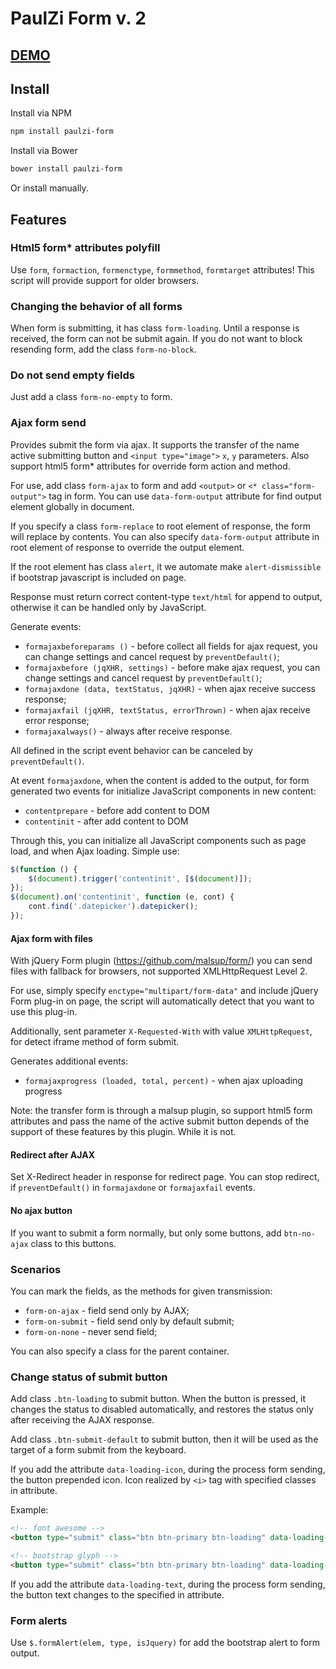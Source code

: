 # PaulZi Form v. 2

## [DEMO](http://paulzi.ru/paulzi-form-2/)

## Install

Install via NPM
```sh
npm install paulzi-form
```

Install via Bower
```sh
bower install paulzi-form
```

Or install manually.

## Features

### Html5 form* attributes polyfill

Use `form`, `formaction`, `formenctype`, `formmethod`, `formtarget` attributes! This script will provide support for older browsers.

### Changing the behavior of all forms

When form is submitting, it has class `form-loading`. Until a response is received, the form can not be submit again. If you do not want to block resending form, add the class `form-no-block`.

### Do not send empty fields

Just add a class `form-no-empty` to form.

### Ajax form send

Provides submit the form via ajax. It supports the transfer of the name active submitting button and `<input type="image">` `x`, `y` parameters. Also support html5 form* attributes for override form action and method.

For use, add class `form-ajax` to form and add `<output>` or `<* class="form-output">` tag in form. You can use `data-form-output` attribute for find output element globally in document.

If you specify a class `form-replace` to root element of response, the form will replace by contents. You can also specify `data-form-output` attribute in root element of response to override the output element.

If the root element has class `alert`, it we automate make `alert-dismissible` if bootstrap javascript is included on page.

Response must return correct content-type `text/html` for append to output, otherwise it can be handled only by JavaScript.

Generate events:
- `formajaxbeforeparams ()` - before collect all fields for ajax request, you can change settings and cancel request by `preventDefault()`;
- `formajaxbefore (jqXHR, settings)` - before make ajax request, you can change settings and cancel request by `preventDefault()`;
- `formajaxdone (data, textStatus, jqXHR)` - when ajax receive success response;
- `formajaxfail (jqXHR, textStatus, errorThrown)` - when ajax receive error response;
- `formajaxalways()` - always after receive response.

All defined in the script event behavior can be canceled by `preventDefault()`.

At event `formajaxdone`, when the content is added to the output, for form generated two events for initialize JavaScript components in new content:
- `contentprepare` - before add content to DOM
- `contentinit` - after add content to DOM

Through this, you can initialize all JavaScript components such as page load, and when Ajax loading. Simple use:
```javascript
$(function () {
    $(document).trigger('contentinit', [$(document)]);
});
$(document).on('contentinit', function (e, cont) {
    cont.find('.datepicker').datepicker();
});
```

#### Ajax form with files

With jQuery Form plugin (https://github.com/malsup/form/) you can send files with fallback for browsers, not supported XMLHttpRequest Level 2.

For use, simply specify `enctype="multipart/form-data"` and include jQuery Form plug-in on page, the script will automatically detect that you want to use this plug-in.

Additionally, sent parameter `X-Requested-With` with value `XMLHttpRequest`, for detect iframe method of form submit.

Generates additional events:
- `formajaxprogress (loaded, total, percent)` - when ajax uploading progress

Note: the transfer form is through a malsup plugin, so support html5 form attributes and pass the name of the active submit button depends of the support of these features by this plugin. While it is not.

#### Redirect after AJAX

Set X-Redirect header in response for redirect page. You can stop redirect, if `preventDefault()` in `formajaxdone` or `formajaxfail` events.

#### No ajax button

If you want to submit a form normally, but only some buttons, add `btn-no-ajax` class to this buttons.

### Scenarios

You can mark the fields, as the methods for given transmission:
 - `form-on-ajax` - field send only by AJAX;
 - `form-on-submit` - field send only by default submit;
 - `form-on-none` - never send field;

You can also specify a class for the parent container.
 
### Change status of submit button

Add class `.btn-loading` to submit button. When the button is pressed, it changes the status to disabled automatically, and restores the status only after receiving the AJAX response.

Add class `.btn-submit-default` to submit button, then it will be used as the target of a form submit from the keyboard.

If you add the attribute `data-loading-icon`, during the process form sending, the button prepended icon. Icon realized by `<i>` tag with specified classes in attribute.

Example:
```html
<!-- font awesome -->
<button type="submit" class="btn btn-primary btn-loading" data-loading-icon="fa fa-refresh fa-spin">Submit</button>

<!-- bootstrap glyph -->
<button type="submit" class="btn btn-primary btn-loading" data-loading-icon="glyphicon glyphicon-refresh">Submit</button>
```

If you add the attribute `data-loading-text`, during the process form sending, the button text changes to the specified in attribute.

### Form alerts

Use `$.formAlert(elem, type, isJquery)` for add the bootstrap alert to form output.